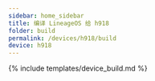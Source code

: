 ```yaml
---
sidebar: home_sidebar
title: 编译 LineageOS 给 h918
folder: build
permalink: /devices/h918/build
device: h918
---
```

{% include templates/device_build.md %}
